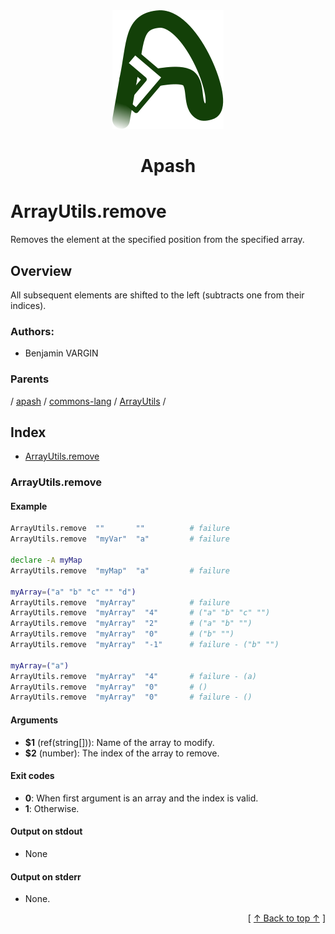 
<div align='center' id='apash-top'>
  <a href='https://github.com/hastec-fr/apash'>
    <img alt='apash-logo' src='../../../../../../../assets/apash-logo.svg'/>
  </a>

  # Apash
</div>

# ArrayUtils.remove

Removes the element at the specified position from the specified array.

## Overview

All subsequent elements are shifted to the left (subtracts one from their indices).

### Authors:
* Benjamin VARGIN

### Parents
<!-- apash.parentBegin -->
[](../../../../.md) / [apash](../../../apash.md) / [commons-lang](../../commons-lang.md) / [ArrayUtils](../ArrayUtils.md) / 
<!-- apash.parentEnd -->

## Index

* [ArrayUtils.remove](#arrayutilsremove)

### ArrayUtils.remove

#### Example
```bash
ArrayUtils.remove  ""       ""          # failure
ArrayUtils.remove  "myVar"  "a"         # failure

declare -A myMap
ArrayUtils.remove  "myMap"  "a"         # failure

myArray=("a" "b" "c" "" "d")
ArrayUtils.remove  "myArray"            # failure
ArrayUtils.remove  "myArray"  "4"       # ("a" "b" "c" "")
ArrayUtils.remove  "myArray"  "2"       # ("a" "b" "")
ArrayUtils.remove  "myArray"  "0"       # ("b" "")
ArrayUtils.remove  "myArray"  "-1"      # failure - ("b" "")

myArray=("a")
ArrayUtils.remove  "myArray"  "4"       # failure - (a)
ArrayUtils.remove  "myArray"  "0"       # ()
ArrayUtils.remove  "myArray"  "0"       # failure - ()
```

#### Arguments

* **$1** (ref(string[])): Name of the array to modify.
* **$2** (number): The index of the array to remove.

#### Exit codes

* **0**: When first argument is an array and the index is valid.
* **1**: Otherwise.

#### Output on stdout

* None

#### Output on stderr

* None.


  <div align='right'>[ <a href='#apash-top'>↑ Back to top ↑</a> ]</div>

